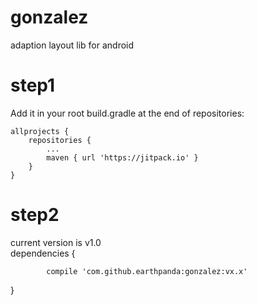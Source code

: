 # gonzalez
adaption layout lib for android

# step1
Add it in your root build.gradle at the end of repositories:

	allprojects {
		repositories {
			...
			maven { url 'https://jitpack.io' }
		}
	}
  
# step2

current version is v1.0
</br>
dependencies {

	        compile 'com.github.earthpanda:gonzalez:vx.x'

}
